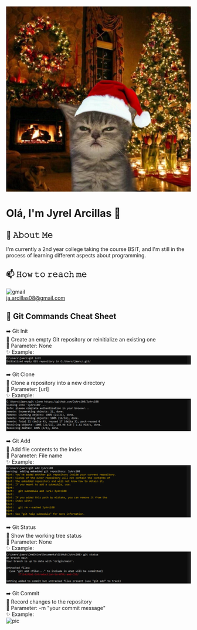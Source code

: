 ![pic](catto.jpg)

#                                          Olá, I'm Jyrel Arcillas 👋

## 📖 𝙰𝚋𝚘𝚞𝚝 𝙼𝚎
I'm currently a 2nd year college taking the course BSIT, and I'm still in the process of learning different aspects about programming. 

## 📫 𝙷𝚘𝚠 𝚝𝚘 𝚛𝚎𝚊𝚌𝚑 𝚖𝚎
![gmail](https://img.shields.io/badge/Gmail-D14836?style=for-the-badge&logo=gmail&logoColor=white)  
ja.arcillas08@gmail.com

## 📝 Git Commands Cheat Sheet
➡️ Git Init  
📌 Create an empty Git repository or reinitialize an existing one  
🎲 Parameter: None  
✨ Example:  
![pic](gitinit.png)

➡️ Git Clone  
📌 Clone a repository into a new directory  
🎲 Parameter: [url]  
✨ Example:  
![pic](gitclone.png)


➡️ Git Add  
📌 Add file contents to the index  
🎲 Parameter: File name  
✨ Example:    
![pic](gitadd.png)


➡️ Git Status  
📌 Show the working tree status  
🎲 Parameter: None  
✨ Example:    
![pic](gitstatus.png)


➡️ Git Commit  
📌 Record changes to the repository  
🎲 Parameter: -m "your commit message"  
✨ Example:    
![pic](gitcommit.png)